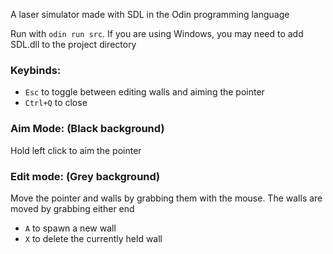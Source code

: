 A laser simulator made with SDL in the Odin programming language

Run with `odin run src`. If you are using Windows, you may need to add SDL.dll to the project directory

### Keybinds:
- `Esc` to toggle between editing walls and aiming the pointer
- `Ctrl+Q` to close

### Aim Mode: (Black background)
Hold left click to aim the pointer

### Edit mode: (Grey background)
Move the pointer and walls by grabbing them with the mouse. The walls are moved by grabbing either end
- `A` to spawn a new wall
- `X` to delete the currently held wall